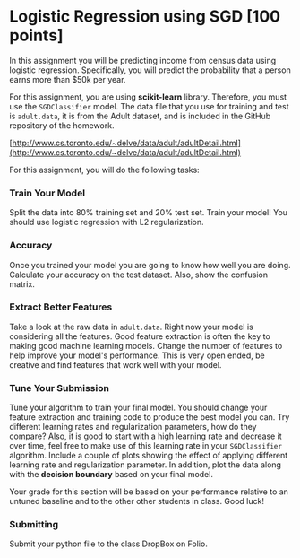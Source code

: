 # Logistic Regression using SGD [100 points]

In this assignment you will be predicting income from census data using logistic regression. Specifically, you will predict the probability that a person earns more than $50k per year.

For this assignment, you are using **scikit-learn** library. Therefore, you must use the `SGDClassifier` model. The data file that you use for training and test is `adult.data`, it is from the Adult dataset, and is included in the GitHub repository of the homework.

[http://www.cs.toronto.edu/~delve/data/adult/adultDetail.html](http://www.cs.toronto.edu/~delve/data/adult/adultDetail.html)

For this assignment, you will do the following tasks:

### Train Your Model

Split the data into 80% training set and 20% test set. Train your model! You should use logistic regression with L2 regularization.

### Accuracy

Once you trained your model you are going to know how well you are doing. Calculate your accuracy on the test dataset. Also, show the confusion matrix.


### Extract Better Features

Take a look at the raw data in `adult.data`. Right now your model is considering all the features. Good feature extraction is often the key to making good machine learning models. Change the number of features to help improve your model's performance. This is very open ended, be creative and find features that work well with your model.


### Tune Your Submission

Tune your algorithm to train your final model. You should change your feature extraction and training code to produce the best model you can. Try different learning rates and regularization parameters, how do they compare? Also, it is good to start with a high learning rate and decrease it over time, feel free to make use of this learning rate in your `SGDClassifier` algorithm. Include a couple of plots showing the effect of applying different learning rate and regularization parameter. In addition, plot the data along with the **decision boundary** based on your final model.

Your grade for this section will be based on your performance relative to an untuned baseline and to the other other students in class. Good luck!

### Submitting

Submit your python file to the class DropBox on Folio.



